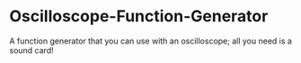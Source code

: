 # Oscilloscope-Function-Generator
A function generator that you can use with an oscilloscope; all you need is a sound card!
